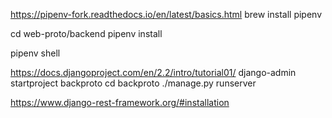 https://pipenv-fork.readthedocs.io/en/latest/basics.html
brew install pipenv

cd web-proto/backend
pipenv install

pipenv shell

https://docs.djangoproject.com/en/2.2/intro/tutorial01/
django-admin startproject backproto
cd backproto
./manage.py runserver

https://www.django-rest-framework.org/#installation
